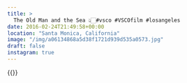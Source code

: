 ```yaml
---
title: >
  The Old Man and the Sea 👆🏻#vsco #VSCOfilm #losangeles
date: 2016-02-24T21:49:58+00:00
location: "Santa Monica, California"
image: "/img/a06134868a5d38f1721d939d535a0573.jpg"
draft: false
instagram: true
---
```


{{<photo src="/img/a06134868a5d38f1721d939d535a0573.jpg">}}
